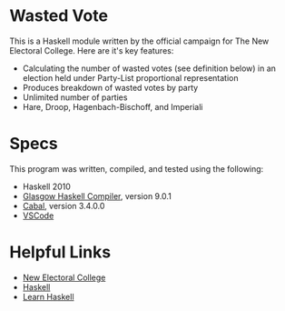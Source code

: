 # Wasted Vote

This is a Haskell module written by the official campaign for The New Electoral College. Here are it's key features:

- Calculating the number of wasted votes (see definition below) in an election held under Party-List proportional representation
- Produces breakdown of wasted votes by party
- Unlimited number of parties
- Hare, Droop, Hagenbach-Bischoff, and Imperiali

# Specs

This program was written, compiled, and tested using the following:

- Haskell 2010
- [Glasgow Haskell Compiler](https://www.haskell.org/ghc/), version 9.0.1
- [Cabal](https://cabal.readthedocs.io/en/3.6/), version 3.4.0.0
- [VSCode](https://code.visualstudio.com/)

# Helpful Links

- [New Electoral College](newelectoralcollege.com)
- [Haskell](haskell.org)
- [Learn Haskell](schoolofhaskell.com)
